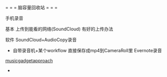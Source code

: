 
= = = 脑容量回收站 = = =

手机录音

基本
上传到能看的网络(SoundCloud)
有好的上传办法

软件
SoundCloud+AudioCopy录音
* 自带录音机+某个workflow
直接保存成mp4到CameraRoll里
Evernote录音



[musicgadgetapproach](https://github.com/7900ms/00nottheater_deserted/tree/master/book/musicgadgetapproach)

-
